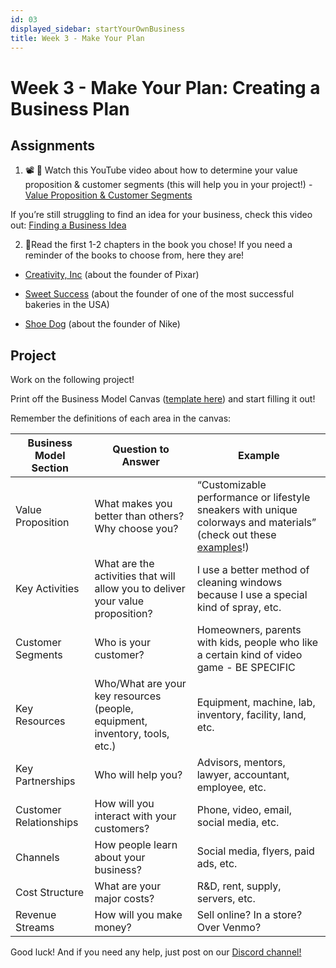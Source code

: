 ```yaml
---
id: 03
displayed_sidebar: startYourOwnBusiness
title: Week 3 - Make Your Plan
---
```


# Week 3 - Make Your Plan: Creating a Business Plan

## Assignments


1. 📽️ 🍿 Watch this YouTube video about how to determine your value proposition & customer segments (this will help you in your project!) -   [Value Proposition & Customer Segments](https://www.youtube.com/watch?v=m2IPvT920XM&list=PL8dPuuaLjXtNamNKW5qlS-nKgA0on7Qze&index=4)

If you’re still struggling to find an idea for your business, check this video out:
[Finding a Business Idea](https://www.youtube.com/watch?v=iywvlUk2Wfg&list=PL8dPuuaLjXtNamNKW5qlS-nKgA0on7Qze&index=3)

2. :book:Read the first 1-2 chapters in the book you chose! 
If you need a reminder of the books to choose from, here they are! 
-  [Creativity, Inc](https://www.amazon.com/Creativity-Inc-Expanded-Overcoming-Inspiration/dp/B0BPF121ZJ/ref=sr_1_4?crid=2WJTTBR29M9LE&keywords=creative%2C+inc&qid=1695908081&s=audible&sprefix=creative%2C+inc%2Caudible%2C92&sr=1-4)  (about the founder of Pixar)

-  [Sweet Success](https://www.amazon.com/Sweet-Success-Simple-Recipe-Passion/dp/B0B64G46Q9/ref=sr_1_1?crid=3C2QD4U837WN6&keywords=sweet+success+book&qid=1695908063&s=audible&sprefix=sweet+succ%2Caudible%2C97&sr=1-1)  (about the founder of one of the most successful bakeries in the USA)

-  [Shoe Dog](https://www.amazon.com/Shoe-Dog-Phil-Knight-audiobook/dp/B01CRJA470/ref=sr_1_1?crid=38JGMGG8Y48D9&keywords=shoe+dog&qid=1695908045&sprefix=shoe+dog%2Caps%2C107&sr=8-1)  (about the founder of Nike)



## Project

Work on the following project!


Print off the Business Model Canvas ([template here](https://drive.google.com/file/d/1hZBMWtH9lzEtZ68vMWxMj9uyeECLMp26/view?usp=sharing)) and start filling it out! 

Remember the definitions of each area in the canvas: 


| Business Model Section| Question to Answer| Example| 
| ----------- | ----------- | ----------- |
| Value Proposition| What makes you better than others? Why choose you?| “Customizable performance or lifestyle sneakers with unique colorways and materials” (check out these [examples](https://www.constantcontact.com/blog/value-proposition-examples/)!)
| Key Activities| What are the activities that will allow you to deliver your value proposition?|I use a better method of cleaning windows because I use a special kind of spray, etc.
| Customer Segments| Who is your customer?|Homeowners, parents with kids, people who like a certain kind of video game - BE SPECIFIC
| Key Resources| Who/What are your key resources (people, equipment, inventory, tools, etc.)|Equipment, machine, lab, inventory, facility, land, etc.
| Key Partnerships| Who will help you? |Advisors, mentors, lawyer, accountant, employee, etc.
| Customer Relationships| How will you interact with your customers?|Phone, video, email, social media, etc.
| Channels| How people learn about your business?|Social media, flyers, paid ads, etc.
| Cost Structure| What are your major costs?|R&D, rent, supply, servers, etc.
| Revenue Streams| How will you make money? |Sell online? In a store? Over Venmo?


Good luck! And if you need any help, just post on our [Discord channel!](https://discord.gg/NVq4JK8B)  
